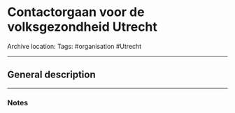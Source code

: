 # Contactorgaan voor de volksgezondheid Utrecht
Archive location:
Tags: #organisation #Utrecht 

---
## General description

---
### Notes